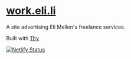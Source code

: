 # [work.eli.li](https://work.eli.li)

A site advertising Eli Mellen's freelance services.

Built with [11ty](https://www.11ty.io/)

[![Netlify
Status](https://api.netlify.com/api/v1/badges/7ccb5910-ca62-4315-bfeb-bbafeefca3ca/deploy-status)](https://app.netlify.com/sites/amazing-keller-7a4360/deploys)
